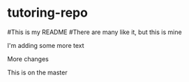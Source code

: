 # tutoring-repo


#This is my README
#There are many like it, but this is mine


I'm adding some more text


More changes

This is on the master
